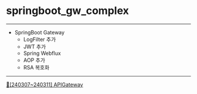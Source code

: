 # springboot_gw_complex

***

- SpringBoot Gateway 
  - LogFilter 추가
  - JWT 추가
  - Spring Webflux 
  - AOP 추가
  - RSA 복호화
  
***

[📝[240307~240311] APIGateway](https://www.notion.so/heewon00/240229-SpringBoot2-a2dc306a05d54617934951590d7ed8e9?pvs=4#40053d171fee4aa1b4c5a6bb041d1cd9) 
